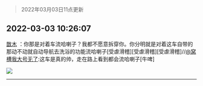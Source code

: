 > 2022年03月03日11点更新
<link rel="stylesheet" href="https://cdn.jsdelivr.net/gh/taotie6/sampleJSON@main/css/photo_show.css">
<meta name="referrer" content="no-referrer" />


 ## 2022-03-03 10:26:07 

 [㪚木](https://www.coolapk.com/feed/33956631?shareKey=MGY4NjM2YjBmYmU5NjIyMDMwNDY~) ：你那是对着车流哈喇子？我都不愿意拆穿你。你分明就是对着这车自带的那动不动就自动导航去洗浴的功能流哈喇子[受虐滑稽][受虐滑稽][受虐滑稽]//<a class="feed-link-uname" href="/u/窝槽我大号无了">@窝槽我大号无了</a>:这车是真的帅，走在路上看到都会流哈喇子[牛啤] 

<div class="album">
<img class="img-item" src="http://image.coolapk.com/feed/2019/0413/20/1081091_1555160214_1508@450x250.gif" />
</div>

 ------- 

